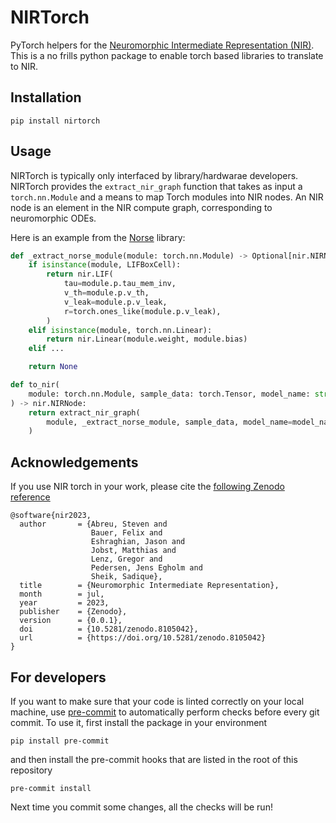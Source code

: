 # NIRTorch

PyTorch helpers for the [Neuromorphic Intermediate Representation (NIR)](https://github.com/neuromorphs/nir).
This is a no frills python package to enable torch based libraries to translate to NIR.

## Installation
```shell
pip install nirtorch
```

## Usage

NIRTorch is typically only interfaced by library/hardwarae developers.
NIRTorch provides the `extract_nir_graph` function that takes as input a `torch.nn.Module` and a means to map Torch modules into NIR nodes.
An NIR node is an element in the NIR compute graph, corresponding to neuromorphic ODEs.

Here is an example from the [Norse](https://github.com/norse/norse) library:

```python
def _extract_norse_module(module: torch.nn.Module) -> Optional[nir.NIRNode]:
    if isinstance(module, LIFBoxCell):
        return nir.LIF(
            tau=module.p.tau_mem_inv,
            v_th=module.p.v_th,
            v_leak=module.p.v_leak,
            r=torch.ones_like(module.p.v_leak),
        )
    elif isinstance(module, torch.nn.Linear):
        return nir.Linear(module.weight, module.bias)
    elif ...

    return None

def to_nir(
    module: torch.nn.Module, sample_data: torch.Tensor, model_name: str = "norse"
) -> nir.NIRNode:
    return extract_nir_graph(
        module, _extract_norse_module, sample_data, model_name=model_name
    )
```

## Acknowledgements
If you use NIR torch in your work, please cite the [following Zenodo reference](https://zenodo.org/record/8105042)

```
@software{nir2023,
  author       = {Abreu, Steven and
                  Bauer, Felix and
                  Eshraghian, Jason and
                  Jobst, Matthias and
                  Lenz, Gregor and
                  Pedersen, Jens Egholm and
                  Sheik, Sadique},
  title        = {Neuromorphic Intermediate Representation},
  month        = jul,
  year         = 2023,
  publisher    = {Zenodo},
  version      = {0.0.1},
  doi          = {10.5281/zenodo.8105042},
  url          = {https://doi.org/10.5281/zenodo.8105042}
}
```

## For developers
If you want to make sure that your code is linted correctly on your local machine, use [pre-commit](https://pre-commit.com/) to automatically perform checks before every git commit. To use it, first install the package in your environment
```
pip install pre-commit
```
and then install the pre-commit hooks that are listed in the root of this repository
```
pre-commit install
```
Next time you commit some changes, all the checks will be run!
